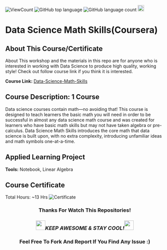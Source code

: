 ![ViewCount](<https://views.whatilearened.today/views/github/BDFD-LearningGround/Data-Science-Math-Skills_Coursera_.svg?cache=remove>)
![GitHub top language](<https://img.shields.io/github/languages/top/BDFD-LearningGround/Data-Science-Math-Skills_Coursera_?style=flat>)
![GitHub language count](https://img.shields.io/github/languages/count/BDFD-LearningGround/Data-Science-Math-Skills_Coursera_?style=flat)
<img height=20 src="https://cdn.jsdelivr.net/gh/bdfd/Personal_Image_Repo/7.Color-Icon/Status/Done.svg" alt="bdfd" />

# Data Science Math Skills(Coursera)

## About This Course/Certificate

About This workshop and the materials in this repo are for anyone who is interested in working with Data Science to produce high quality, working style! Check out follow course link if you think it is interested.

**Course Link:** [Data-Science-Math-Skills](https://www.coursera.org/learn/datasciencemathskills)

## Course Description: 1 Course
Data science courses contain math—no avoiding that! This course is designed to teach learners the basic math you will need in order to be successful in almost any data science math course and was created for learners who have basic math skills but may not have taken algebra or pre-calculus. Data Science Math Skills introduces the core math that data science is built upon, with no extra complexity, introducing unfamiliar ideas and math symbols one-at-a-time. 

## Applied Learning Project

**Tools:** Notebook, Linear Algebra

## Course Certificate
Total Hours: ~13 Hrs
![Certificate](https://cdn.jsdelivr.net/gh/BDFD-LearningGround/Certificate-Folder/5.0-Data%20Science/Course-Data%20Science%20Math%20Skills/Course-Data%20Science%20Math%20Skills.jpeg)

<div align="center">

### Thanks For Watch This Repositories!

### <img src="https://media.giphy.com/media/WUlplcMpOCEmTGBtBW/giphy.gif" width="30"><i>KEEP AWESOME & STAY COOL!</i><img src="https://media.giphy.com/media/WUlplcMpOCEmTGBtBW/giphy.gif" width="30">

### Feel Free To Fork And Report If You Find Any Issue :)

</div>
